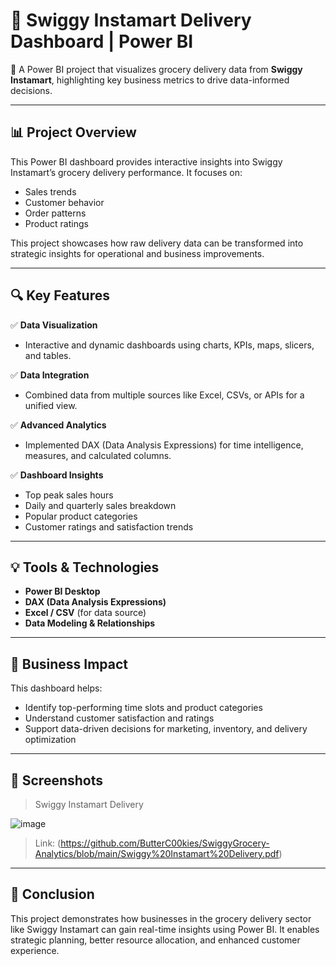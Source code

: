 # 🛒 Swiggy Instamart Delivery Dashboard | Power BI

🚀 A Power BI project that visualizes grocery delivery data from **Swiggy Instamart**, highlighting key business metrics to drive data-informed decisions.

---

## 📊 Project Overview

This Power BI dashboard provides interactive insights into Swiggy Instamart’s grocery delivery performance. It focuses on:
- Sales trends
- Customer behavior
- Order patterns
- Product ratings

This project showcases how raw delivery data can be transformed into strategic insights for operational and business improvements.

---

## 🔍 Key Features

✅ **Data Visualization**  
- Interactive and dynamic dashboards using charts, KPIs, maps, slicers, and tables.  

✅ **Data Integration**  
- Combined data from multiple sources like Excel, CSVs, or APIs for a unified view.  

✅ **Advanced Analytics**  
- Implemented DAX (Data Analysis Expressions) for time intelligence, measures, and calculated columns.  

✅ **Dashboard Insights**  
- Top peak sales hours  
- Daily and quarterly sales breakdown  
- Popular product categories  
- Customer ratings and satisfaction trends  

---

## 💡 Tools & Technologies

- **Power BI Desktop**
- **DAX (Data Analysis Expressions)**
- **Excel / CSV** (for data source)
- **Data Modeling & Relationships**

---

## 🎯 Business Impact

This dashboard helps:
- Identify top-performing time slots and product categories  
- Understand customer satisfaction and ratings  
- Support data-driven decisions for marketing, inventory, and delivery optimization  

---

## 📸 Screenshots


> Swiggy Instamart Delivery

![image](https://github.com/user-attachments/assets/a27f0e16-776e-4d1a-8c7a-01bb6e146688)

> Link: (https://github.com/ButterC00kies/SwiggyGrocery-Analytics/blob/main/Swiggy%20Instamart%20Delivery.pdf)

---

## 📌 Conclusion

This project demonstrates how businesses in the grocery delivery sector like Swiggy Instamart can gain real-time insights using Power BI. It enables strategic planning, better resource allocation, and enhanced customer experience.



